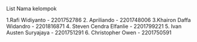 List Nama kelompok

1.Rafi Widiyanto - 2201752786
2. Apriliando - 2201748006
3.Khairon Daffa Widandro - 2201816871
4. Steven Cendra Elfanlie - 2201799221
5. Ivan Austen Suryajaya - 2201751291
6. Christopher Owen - 2201750591
